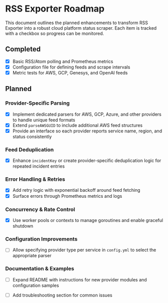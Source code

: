 # RSS Exporter Roadmap

This document outlines the planned enhancements to transform RSS Exporter into a robust cloud platform status scraper. Each item is tracked with a checkbox so progress can be monitored.

## Completed
- [x] Basic RSS/Atom polling and Prometheus metrics
- [x] Configuration file for defining feeds and scrape intervals
- [x] Metric tests for AWS, GCP, Genesys, and OpenAI feeds

## Planned

### Provider-Specific Parsing
- [x] Implement dedicated parsers for AWS, GCP, Azure, and other providers to handle unique feed formats
- [x] Extend `parseAWSGUID` to include additional AWS feed structures
- [x] Provide an interface so each provider reports service name, region, and status consistently

### Feed Deduplication
- [x] Enhance `incidentKey` or create provider-specific deduplication logic for repeated incident entries

### Error Handling & Retries
- [x] Add retry logic with exponential backoff around feed fetching
- [x] Surface errors through Prometheus metrics and logs

### Concurrency & Rate Control
- [x] Use worker pools or contexts to manage goroutines and enable graceful shutdown

### Configuration Improvements
- [ ] Allow specifying provider type per service in `config.yml` to select the appropriate parser

### Documentation & Examples
- [ ] Expand README with instructions for new provider modules and configuration samples
- [ ] Add troubleshooting section for common issues

